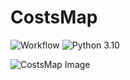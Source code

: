# CostsMap

![Workflow](https://github.com/artemowkin/CostsMap/actions/workflows/backend_tests.yml/badge.svg)
![Python 3.10](https://img.shields.io/badge/python-3.10-blue.svg)

![CostsMap Image](imgs/github_image.jpg)
